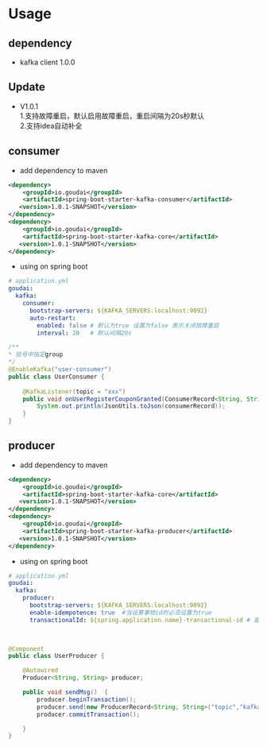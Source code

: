 # Usage
## dependency
* kafka client 1.0.0

## Update

* V1.0.1 
</br> 1.支持故障重启，默认启用故障重启，重启间隔为20s秒默认
</br> 2.支持idea自动补全
    
## consumer

* add dependency to maven
 
 ```xml
<dependency>
     <groupId>io.goudai</groupId>
     <artifactId>spring-boot-starter-kafka-consumer</artifactId>
    <version>1.0.1-SNAPSHOT</version>
 </dependency>
 <dependency>
     <groupId>io.goudai</groupId>
     <artifactId>spring-boot-starter-kafka-core</artifactId>
    <version>1.0.1-SNAPSHOT</version>
 </dependency>
 ```
 
 * using on spring boot 
 
```yaml
# application.yml
goudai:
  kafka:
    consumer:
      bootstrap-servers: ${KAFKA_SERVERS:localhost:9092}
      auto-restart:
        enabled: false # 默认为true 设置为false 表示关闭故障重启
        interval: 20   # 默认间隔20s
``` 
```java
/**
* 括号中指定group
*/
@EnableKafka("user-consumer")
public class UserConsumer {
    
    @KafkaListener(topic = "xxx")
    public void onUserRegisterCouponGranted(ConsumerRecord<String, String> consumerRecord) {
        System.out.println(JsonUtils.toJson(consumerRecord));
    }
}

```
 
 
## producer

* add dependency to maven
 
 ```xml
 <dependency>
     <groupId>io.goudai</groupId>
     <artifactId>spring-boot-starter-kafka-core</artifactId>
    <version>1.0.1-SNAPSHOT</version>
 </dependency>
 <dependency>
     <groupId>io.goudai</groupId>
     <artifactId>spring-boot-starter-kafka-producer</artifactId>
    <version>1.0.1-SNAPSHOT</version>
 </dependency>
 ```
 
 * using on spring boot 
 
```yaml
# application.yml
goudai:
  kafka:
    producer:
      bootstrap-servers: ${KAFKA_SERVERS:localhost:9092}
      enable-idempotence: true  #当设置事物id时必须设置为true
      transactionalId: ${spring.application.name}-transactional-id # 是否开启事物支持
      
``` 
```java

@Component
public class UserProducer {

    @Autowired
    Producer<String, String> producer;

    public void sendMsg()  {
        producer.beginTransaction();
        producer.send(new ProducerRecord<String, String>("topic","kafkaContext json"));
        producer.commitTransaction();

    }
}

```